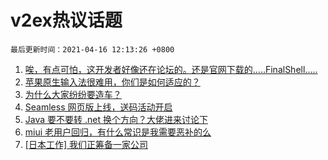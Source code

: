# v2ex热议话题

`最后更新时间：2021-04-16 12:13:26 +0800`

1. [唉，有点可怕，这开发者好像还在论坛的。还是官网下载的.....FinalShell.....](https://www.v2ex.com/t/770866)
1. [苹果原生输入法很难用，你们是如何适应的？](https://www.v2ex.com/t/771000)
1. [为什么大家纷纷要造车？](https://www.v2ex.com/t/770998)
1. [Seamless 网页版上线，送码活动开启](https://www.v2ex.com/t/771018)
1. [Java 要不要转 .net 换个方向？大佬进来讨论下](https://www.v2ex.com/t/770849)
1. [miui 老用户回归，有什么常识是我需要恶补的么](https://www.v2ex.com/t/770959)
1. [[日本工作] 我们正筹备一家公司](https://www.v2ex.com/t/770894)

